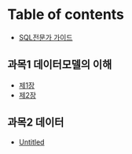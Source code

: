 # Table of contents

* [SQL전문가 가이드](README.md)

## 과목1 데이터모델의 이해 <a id="class1"></a>

* [제1장](class1/1-1-1.md)
* [제2장](class1/2.md)

## 과목2 데이터

* [Untitled](2/untitled.md)

